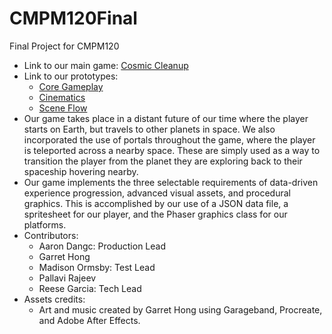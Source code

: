 # CMPM120Final
Final Project for CMPM120

- Link to our main game: [Cosmic Cleanup](https://remogarc.github.io/CMPM120Final/CosmicCleanup/index.html)
- Link to our prototypes: 
    - [Core Gameplay](https://remogarc.github.io/CMPM120Final/CoreGamplay/index.html)
    - [Cinematics](https://remogarc.github.io/CMPM120Final/SceneFlow/index.html)
    - [Scene Flow](https://remogarc.github.io/CMPM120Final/Cinematics/index.html)
- Our game takes place in a distant future of our time where the player starts on Earth, but travels to other planets in space. We also incorporated the use of portals throughout the game, where the player is teleported across a nearby space. These are simply used as a way to transition the player from the planet they are exploring back to their spaceship hovering nearby.
- Our game implements the three selectable requirements of ​data-driven experience progression, advanced visual assets, and procedural graphics. This is accomplished by our use of a JSON data file, a spritesheet for our player, and the Phaser graphics class for our platforms. 
- Contributors: 
    - Aaron Dangc: Production Lead
    - Garret Hong
    - Madison Ormsby: Test Lead
    - Pallavi Rajeev
    - Reese Garcia: Tech Lead 
- Assets credits:
    - Art and music created by Garret Hong using Garageband, Procreate, and Adobe After Effects.
